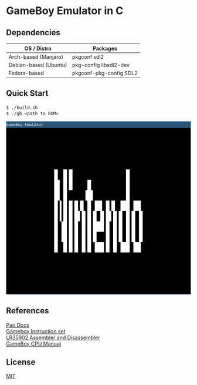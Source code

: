 # GameBoy Emulator in C

## Dependencies
| OS / Distro           | Packages                |
|-----------------------|-------------------------|
| Arch-based (Manjaro)  | pkgconf sdl2            |
| Debian-based (Ubuntu) | pkg-config libsdl2-dev  |
| Fedora-based          | pkgconf-pkg-config SDL2 |

## Quick Start
```console
$ ./build.sh
$ ./gb <path to ROM>
```

![GameBoy Boot](./screenshot.png)

## References
[Pan Docs](https://gbdev.io/pandocs/) \
[Gameboy Instruction set](https://www.pastraiser.com/cpu/gameboy/gameboy_opcodes.html) \
[LR35902 Assembler and Disassembler](https://github.com/herrhotzenplotz/lr35902as/) \
[GameBoy CPU Manual](http://marc.rawer.de/Gameboy/Docs/GBCPUman.pdf)

## License
[MIT](./LICENSE)
